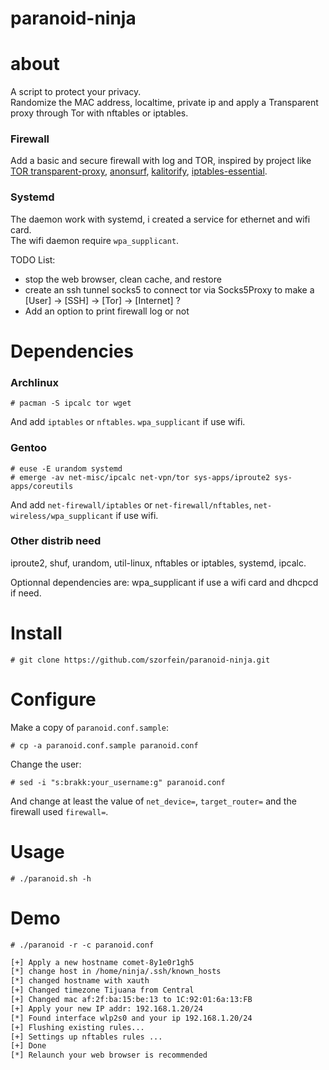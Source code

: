 # paranoid-ninja

# about 

A script to protect your privacy.  
Randomize the MAC address, localtime, private ip and apply a Transparent proxy through Tor with nftables or iptables.  

### Firewall
Add a basic and secure firewall with log and TOR, inspired by project like [TOR transparent-proxy](https://trac.torproject.org/projects/tor/wiki/doc/TransparentProxy), [anonsurf](https://github.com/ParrotSec/anonsurf), [kalitorify](https://github.com/brainfucksec/kalitorify.git), [iptables-essential](https://github.com/trimstray/iptables-essentials). 

### Systemd
The daemon work with systemd, i created a service for ethernet and wifi card.  
The wifi daemon require `wpa_supplicant`.  

TODO List:
+ stop the web browser, clean cache, and restore
+ create an ssh tunnel socks5 to connect tor via Socks5Proxy to make a [User] -> [SSH] -> [Tor] -> [Internet] ?
+ Add an option to print firewall log or not

# Dependencies

### Archlinux
    
    # pacman -S ipcalc tor wget

And add `iptables` or `nftables`. `wpa_supplicant` if use wifi.

### Gentoo

    # euse -E urandom systemd
    # emerge -av net-misc/ipcalc net-vpn/tor sys-apps/iproute2 sys-apps/coreutils 

And add `net-firewall/iptables` or `net-firewall/nftables`, `net-wireless/wpa_supplicant` if use wifi.

### Other distrib need

iproute2, shuf, urandom, util-linux, nftables or iptables, systemd, ipcalc.  

Optionnal dependencies are: wpa_supplicant if use a wifi card and dhcpcd if need.

# Install

    # git clone https://github.com/szorfein/paranoid-ninja.git

# Configure

Make a copy of `paranoid.conf.sample`:

    # cp -a paranoid.conf.sample paranoid.conf

Change the user:

    # sed -i "s:brakk:your_username:g" paranoid.conf

And change at least the value of `net_device=`, `target_router=` and the firewall used `firewall=`.

# Usage

    # ./paranoid.sh -h

# Demo

    # ./paranoid -r -c paranoid.conf

```txt
[+] Apply a new hostname comet-8y1e0r1gh5
[*] change host in /home/ninja/.ssh/known_hosts
[*] changed hostname with xauth
[+] Changed timezone Tijuana from Central
[+] Changed mac af:2f:ba:15:be:13 to 1C:92:01:6a:13:FB
[+] Apply your new IP addr: 192.168.1.20/24
[*] Found interface wlp2s0 and your ip 192.168.1.20/24
[+] Flushing existing rules...
[+] Settings up nftables rules ...
[+] Done
[*] Relaunch your web browser is recommended
```
